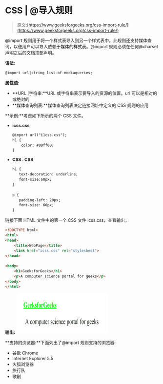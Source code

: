 # CSS | @导入规则

> 原文:[https://www.geeksforgeeks.org/css-import-rule/](https://www.geeksforgeeks.org/css-import-rule/)

@import 规则用于将一个样式表导入到另一个样式表中。此规则还支持媒体查询，以便用户可以导入依赖于媒体的样式表。@import 规则必须在任何@charset 声明之后的文档顶部声明。

**语法:**

```html
@import url|string list-of-mediaqueries;

```

**属性值:**

*   **URL |字符串:**URL 或字符串表示要导入的资源的位置。url 可以是相对的或绝对的
*   **媒体查询列表:**媒体查询列表决定链接网址中定义的 CSS 规则的应用

**示例:**考虑如下所示的两个 CSS 文件。

*   **icss.css**

    ```html
    @import url("i1css.css");
    h1 {
        color: #00ff00;
    }

    ```

*   **CSS . CSS**

    ```html
    h1 {
       text-decoration: underline;
       font-size:60px;
    }

    p {
       padding-left: 20px;
       font-size: 60px;
    }

    ```

链接下面 HTML 文件中的第一个 CSS 文件 icss.css，查看输出。

```html
<!DOCTYPE html>
<html>
<head>
    <title>WebPage</title>
    <link href="icss.css" rel="stylesheet">
</head>

<body>
    <h1>GeeksforGeeks</h1>
    <p>A computer science portal for geeks</p>
</body>
</html>                    
```

**输出:**
![](img/7b0a7cde2b358d1ff2aa2996565e3518.png)

**支持的浏览器:**下面列出了@import 规则支持的浏览器:

*   谷歌 Chrome
*   Internet Explorer 5.5
*   火狐浏览器
*   旅行队
*   歌剧